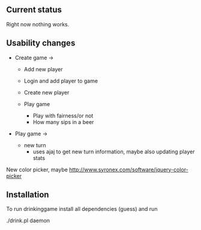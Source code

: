 Current status
---------------------------

Right now nothing works.


Usability changes
---------------------------

* Create game ->

	* Add new player
	* Login and add player to game
	* Create new player

	* Play game
		* Play with fairness/or not
		* How many sips in a beer

* Play game ->

	* new turn
		* uses ajaj to get new turn information, maybe also updating player stats

New color picker, maybe
http://www.syronex.com/software/jquery-color-picker

Installation
---------------------------

To run drinkinggame install all dependencies (guess) and run

./drink.pl daemon
